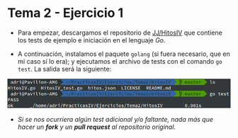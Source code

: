 # Tema 2 - Ejercicio 1

- Para empezar, descargamos el repositorio de [JJ/HitosIV](https://github.com/JJ/HitosIV) que contiene los tests de ejemplo e iniciación en el lenguaje *Go*.

- A continuación, instalamos el paquete `golang` (si fuera necesario, que en mi caso sí lo era); y ejecutamos el archivo de tests con el comando `go test`. La salida será la siguiente:

![Captura test go](../../images/captura-test-go.png)

- *Si se nos ocurriera algún test adicional y/o faltante, nada más que hacer un **fork** y un **pull request** al repositorio original*.
